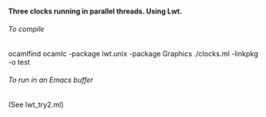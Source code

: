 #### Three clocks running in parallel threads. Using Lwt.

###### To compile

ocamlfind ocamlc -package lwt.unix -package Graphics  ./clocks.ml  -linkpkg -o test

###### To run in an Emacs buffer

(See lwt_try2.ml)
